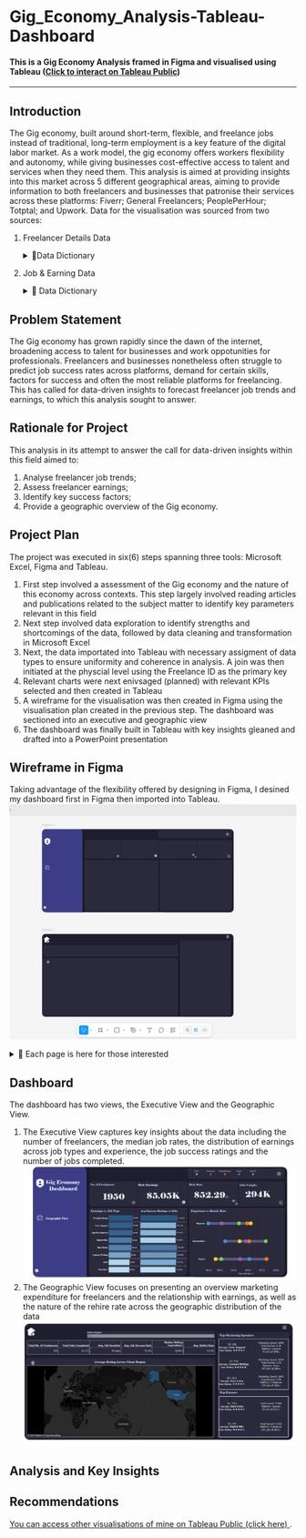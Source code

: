 # Gig_Economy_Analysis-Tableau-Dashboard
#### This is a Gig Economy Analysis framed in Figma and visualised using Tableau (<a href="https://public.tableau.com/app/profile/samuel.ofori2139/viz/GigEconomyDashboard/ExecutiveView?publish=yes" target="_blank">Click to interact on Tableau Public<a/>)
---
## Introduction
The Gig economy, built around short-term, flexible, and freelance jobs instead of traditional, long-term employment is a key feature of the digital labor market. As a work model, the gig economy offers workers flexibility and autonomy, while giving businesses cost-effective access to talent and services when they need them. This analysis is aimed at providing insights into this market across 5 different geographical areas, aiming to provide information to both freelancers and businesses that patronise their services across these platforms: Fiverr; General Freelancers; PeoplePerHour; Totptal; and Upwork. Data for the visualisation was sourced from two sources:
<ol>
  <li> Freelancer Details Data </li>
  <p>
        <details><summary>📂<emphasis>Data Dictionary</emphasis>  </summary>
        <ol>
          <li>Freelance_ID </li>
          <li>Job Category [Type of freelance work done]</li>
          <li>Platform [Online Platform for Freelancing]</li>
          <li>Experience Level [Experience level of Freelancer] </li>
          <li> Client Region</li>
          <li>Payment Method</li>
        </ol>
      </details>
  </p>
  <li> Job & Earning Data </li>
  <p>
    <details><summary> 📂 <emphasis> Data Dictionary</emphasis></summary>
      <ol>
          <li>Freelance_ID </li>
          <li>Job Completed [Number of Jobs Successfully Completed] </li>
          <li> Earnings ($) </li>
          <li> Hourly Rate ($) </li>
          <li> Job Success Rate </li>
          <li> Client Rating </li>
          <li> Job Duration_Days </li>
          <li> Rehire Rate </li>  
          <li> Marketing Spend [Amount spent on marketing ($)]</li>
        </ol>
    </details>
  </p>
</ol>

## Problem Statement

The Gig economy has grown rapidly since the dawn of the internet, broadening access to talent for businesses and work oppotunities for professionals. Freelancers and businesses nonetheless often struggle to predict job success rates across platforms, demand for certain skills, factors for success and often the most reliable platforms for freelancing. This has called for data-driven insights to forecast freelancer job trends and earnings, to which this analysis sought to answer. 

## Rationale for Project

This analysis in its attempt to answer the call for data-driven insights within this field aimed to: 
<ol>
  <li>Analyse freelancer job trends;</li>
  <li>Assess freelancer earnings;</li>
  <li>Identify key success factors;</li>
  <li>Provide a geographic overview of the Gig economy.</li>   
</ol>

## Project Plan 
The project was executed in six(6) steps spanning three tools: Microsoft Excel, Figma and Tableau. 
<ol>
  <li> First step involved a assessment of the Gig economy and the nature of this economy across contexts. This step largely involved reading articles and publications related to the subject matter to identify key parameters relevant in this field </li>
  <li>Next step involved data exploration to identify strengths and shortcomings of the data, followed by data cleaning and transformation in Microsoft Excel </li>
  <li>Next, the data importated into Tableau with necessary assigment of data types to ensure uniformity and coherence in analysis. A join was then initiated at the physcial level using the Freelance ID as the primary key </li>
  <li> Relevant charts were next enivsaged (planned) with relevant KPIs selected and then created in Tableau </li>
  <li> A wireframe for the visualisation was then created in Figma using the visualisation plan created in the previous step. The dashboard was sectioned into an executive and geographic view</li>
  <li> The dashboard was finally built in Tableau with key insights gleaned and drafted into a PowerPoint presentation </li>
</ol>

## Wireframe in Figma 
Taking advantage of the flexibility offered by designing in Figma, I desined my dashboard first in Figma then imported into Tableau. 
<img src="WireFrame - Gig Eco. Dashboard.png"> 
<details> <summary> 📂 Each page is here for those interested </summary>
  <img src="Sheet 1 Final.png">
  <img src="Sheet 2.png">
</details>

## Dashboard 
The dashboard has two views, the Executive View and the Geographic View.
<ol>
  <li> The Executive View captures key insights about the data including the number of freelancers, the median job rates, the distribution of earnings across job types and experience, the job success ratings and the number of jobs completed.
    <img src="Executive View.png">
  </li>
  <li> The Geographic View focuses on presenting an overview marketing expenditure for freelancers and the relationship with earnings, as well as the nature of the rehire rate across the geographic distribution of the data
  <img src="Geographic View.png"
  </li>
</ol>

## Analysis and Key Insights

## Recommendations

<a href="https://public.tableau.com/app/profile/samuel.ofori2139/vizzes" target="_blank"> You can access other visualisations of mine on Tableau Public (click here) </a>. 
